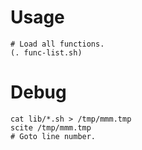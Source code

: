 # Usage
    # Load all functions.
    (. func-list.sh)

# Debug
    cat lib/*.sh > /tmp/mmm.tmp
    scite /tmp/mmm.tmp
    # Goto line number. 